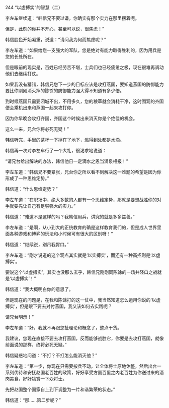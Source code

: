 244 “以虚搏实”的智慧（二）



李左车继续道：“韩信兄不要过谦，你确实有那个实力在那里摆着呢。

但是，此刻的你并不开心，甚至可以说，很焦虑！” 



韩信脸色开始凝重，说道：“请问我为何而焦虑呢？” 

李左车道：“如果给您一支强大的军队，您是绝对有能力取得胜利的，因为用兵是您的长处所在。

但是眼前的现实是，百姓已经劳苦不堪，士兵们也已经疲惫之极，现在很难再调动他们去继续打仗。

如果我没有猜错，韩信兄您下一步的目标应该是攻打燕国，要知道燕国的防御能力要比你刚刚消灭掉的陈馀的防御能力强大得不知道有多少倍。

到时候燕国只需要闭城不出，不用多久，您的粮草就会消耗干净，这时围观的齐国便会乘机出来和燕国一起来攻打你。

因为你早晚会攻打齐国，齐国这个时候出来消灭你是个绝佳的机会。

这么一来，兄台你将必死无疑！”



韩信听完，手里的茶杯一下掉在了地下，溅得到处都是水滴。

韩信再一次对李左车行了一个大礼，很渴求地说道：

“请兄台给出解决的办法，韩信他日一定滴水之恩当涌泉相报！” 

李左车道：“韩信兄不要紧张，兄台你之所以看不到解决这一难题的希望是因为你形成了一种思维定势。”

韩信道：“什么思维定势？”

李左车道：“在职场中，绝大多数的人都有一个思维定势，那就是要想战胜你的对手就要先让自己有足够强大的实力。”

韩信道：“难道不是这样的吗？我韩信用兵，讲究的就是多多益善。”

李左车道：“是啊，从小到大的正统教育的确是这样教育我们的，但是成人世界里面各种游戏和博弈的玩法和小时候可有很大的区别呀！”

韩信道：“继续说，别吊我胃口。”



李左车道：“刚才说道的这个观点其实就是‘以实搏实’，而还有一种高招则是‘以虚搏实’。

要说这个‘以虚搏实’，其实也没那么玄乎，韩信兄刚刚同陈馀的一场井陉口之战就是‘以虚搏实’！”

韩信道：“我大概明白你的意思了。

但是现在的问题是，在我和陈馀打的这一仗中，我当然知道怎么运用你说的‘以虚搏实’，但是眼下要去对付燕国，我又该如何去实践呢？

请兄台明示！”



李左车道：“好，我就不再跟您扯理论和概念了，整点干货。

我建议，您现在直接不要去攻打燕国，反而能够战胜它，你要是去攻打燕国，就像前面说的那样，终将必死无疑。”

韩信疑惑地问道：“不打？不打怎么能消灭他？”

李左车道：“第一步，你现在只需要按兵不动，让全体将士原地休整，然后出台一系列优待和安抚赵国老百姓的政策，好好享受方圆百里之内老百姓为你送过来的酒肉美食，好好犒赏一下众将士。

先把赵国整个国家自上到下调整为一片和谐繁荣的状态。”

韩信道：“那……第二步呢？”

